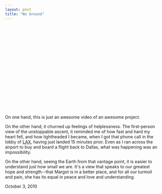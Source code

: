 ```yaml
---
layout: post
title: "No Ground"
---
```


<p class="media"><object width="500" height="281"><param name="allowfullscreen" value="true" /><param name="allowscriptaccess" value="always" /><param name="movie" value="http://vimeo.com/moogaloop.swf?clip_id=15091562&amp;server=vimeo.com&amp;show_title=0&amp;show_byline=0&amp;show_portrait=0&amp;color=00ADEF&amp;fullscreen=1&amp;autoplay=0&amp;loop=0" /><embed src="http://vimeo.com/moogaloop.swf?clip_id=15091562&amp;server=vimeo.com&amp;show_title=0&amp;show_byline=0&amp;show_portrait=0&amp;color=00ADEF&amp;fullscreen=1&amp;autoplay=0&amp;loop=0" type="application/x-shockwave-flash" allowfullscreen="true" allowscriptaccess="always" width="500" height="281"></embed></object></p>

On one hand, this is just an awesome video of an awesome project.

On the other hand, it churned up feelings of helplessness. The first-person view of the unstoppable ascent, it reminded me of how fast and hard my heart fell, and how lightheaded I became, when I got that phone call in the lobby of [LAX](http://en.wikipedia.org/wiki/Los_Angeles_International_Airport "Los Angeles International Airport"), having just landed 15 minutes prior. Even as I ran across the airport to buy and board a flight back to Dallas, what was happening was an impossibility.

On the other hand, seeing the Earth from that vantage point, it is easier to understand just how small we are. It's a view that speaks to our greatest hope and strength--that Margot is in a better place, and for all our turmoil and pain, she has its equal in peace and love and understanding.

<p class="date">October 3, 2010</p>

<p class="postscript"></p>